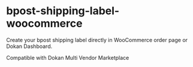 # bpost-shipping-label-woocommerce
Create your bpost shipping label directly in WooCommerce order page or Dokan Dashboard.

Compatible with Dokan Multi Vendor Marketplace